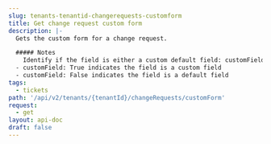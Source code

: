 ```yaml
---
slug: tenants-tenantid-changerequests-customform
title: Get change request custom form
description: |-
  Gets the custom form for a change request.

  ##### Notes
    Identify if the field is either a custom default field: customField: false/true.
  - customField: True indicates the field is a custom field
  - customField: False indicates the field is a default field
tags:
  - tickets
path: '/api/v2/tenants/{tenantId}/changeRequests/customForm'
request:
  - get
layout: api-doc
draft: false
---
```

